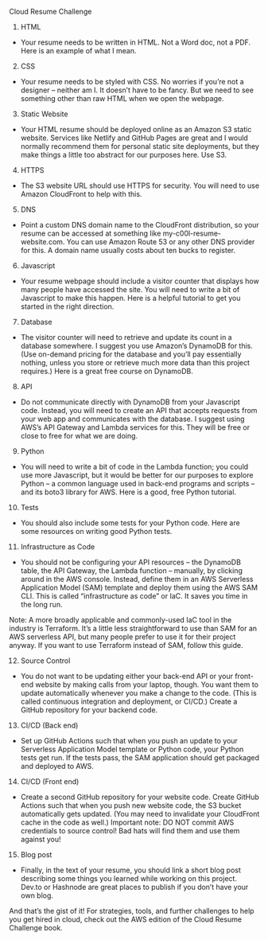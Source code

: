 Cloud Resume Challenge

1. HTML

- Your resume needs to be written in HTML. Not a Word doc, not a PDF. Here is an example of what I mean.

2. CSS

- Your resume needs to be styled with CSS. No worries if you’re not a designer – neither am I. It doesn’t have to be fancy. But we need to see something other than raw HTML when we open the webpage.

3. Static Website

- Your HTML resume should be deployed online as an Amazon S3 static website. Services like Netlify and GitHub Pages are great and I would normally recommend them for personal static site deployments, but they make things a little too abstract for our purposes here. Use S3.

4. HTTPS

- The S3 website URL should use HTTPS for security. You will need to use Amazon CloudFront to help with this.

5. DNS

- Point a custom DNS domain name to the CloudFront distribution, so your resume can be accessed at something like my-c00l-resume-website.com. You can use Amazon Route 53 or any other DNS provider for this. A domain name usually costs about ten bucks to register.

6. Javascript

- Your resume webpage should include a visitor counter that displays how many people have accessed the site. You will need to write a bit of Javascript to make this happen. Here is a helpful tutorial to get you started in the right direction.

7. Database

- The visitor counter will need to retrieve and update its count in a database somewhere. I suggest you use Amazon’s DynamoDB for this. (Use on-demand pricing for the database and you’ll pay essentially nothing, unless you store or retrieve much more data than this project requires.) Here is a great free course on DynamoDB.

8. API

- Do not communicate directly with DynamoDB from your Javascript code. Instead, you will need to create an API that accepts requests from your web app and communicates with the database. I suggest using AWS’s API Gateway and Lambda services for this. They will be free or close to free for what we are doing.

9. Python

- You will need to write a bit of code in the Lambda function; you could use more Javascript, but it would be better for our purposes to explore Python – a common language used in back-end programs and scripts – and its boto3 library for AWS. Here is a good, free Python tutorial.

10. Tests

- You should also include some tests for your Python code. Here are some resources on writing good Python tests.

11. Infrastructure as Code

- You should not be configuring your API resources – the DynamoDB table, the API Gateway, the Lambda function – manually, by clicking around in the AWS console. Instead, define them in an AWS Serverless Application Model (SAM) template and deploy them using the AWS SAM CLI. This is called “infrastructure as code” or IaC. It saves you time in the long run.

Note: A more broadly applicable and commonly-used IaC tool in the industry is Terraform. It’s a little less straightforward to use than SAM for an AWS serverless API, but many people prefer to use it for their project anyway. If you want to use Terraform instead of SAM, follow this guide.

12. Source Control

- You do not want to be updating either your back-end API or your front-end website by making calls from your laptop, though. You want them to update automatically whenever you make a change to the code. (This is called continuous integration and deployment, or CI/CD.) Create a GitHub repository for your backend code.

13. CI/CD (Back end)

- Set up GitHub Actions such that when you push an update to your Serverless Application Model template or Python code, your Python tests get run. If the tests pass, the SAM application should get packaged and deployed to AWS.

14. CI/CD (Front end)

- Create a second GitHub repository for your website code. Create GitHub Actions such that when you push new website code, the S3 bucket automatically gets updated. (You may need to invalidate your CloudFront cache in the code as well.) Important note: DO NOT commit AWS credentials to source control! Bad hats will find them and use them against you!

15. Blog post

- Finally, in the text of your resume, you should link a short blog post describing some things you learned while working on this project. Dev.to or Hashnode are great places to publish if you don’t have your own blog.

And that’s the gist of it! For strategies, tools, and further challenges to help you get hired in cloud, check out the AWS edition of the Cloud Resume Challenge book.
